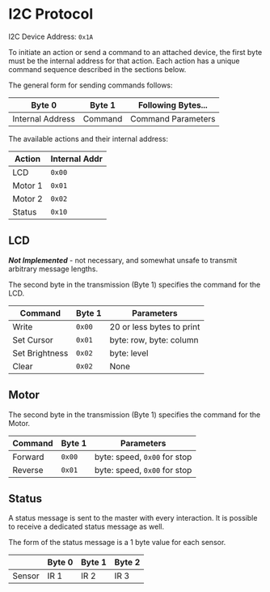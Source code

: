 I2C Protocol
============

I2C Device Address: `0x1A`

To initiate an action or send a command to an attached device, the first byte
must be the internal address for that action. Each action has a unique command
sequence described in the sections below.

The general form for sending commands follows:

| Byte 0               | Byte 1  | Following Bytes... |
| -------------------- | ------- | ------------------ |
| Internal Address     | Command | Command Parameters |

The available actions and their internal address:

| Action  | Internal Addr |
| ------- | ------------- |
| LCD     | `0x00`        |
| Motor 1 | `0x01`        |
| Motor 2 | `0x02`        |
| Status  | `0x10`        |

LCD
---

**_Not Implemented_** - not necessary, and somewhat unsafe to transmit arbitrary message lengths.

The second byte in the transmission (Byte 1) specifies the command for the LCD.

| Command        | Byte 1 | Parameters                |
| -------------- | ------ | ------------------------- |
| Write          | `0x00` | 20 or less bytes to print |
| Set Cursor     | `0x01` | byte: row, byte: column   |
| Set Brightness | `0x02` | byte: level               |
| Clear          | `0x02` | None                      |

Motor
-----

The second byte in the transmission (Byte 1) specifies the command for the
Motor.

| Command | Byte 1 | Parameters                   |
| ------- | ------ | ---------------------------- |
| Forward | `0x00` | byte: speed, `0x00` for stop |
| Reverse | `0x01` | byte: speed, `0x00` for stop |

Status
------

A status message is sent to the master with every interaction. It is possible
to receive a dedicated status message as well.

The form of the status message is a 1 byte value for each sensor.

|        | Byte 0 | Byte 1 | Byte 2 |
| ------ | ------ | ------ | ------ |
| Sensor | IR 1   | IR 2   | IR 3   |
